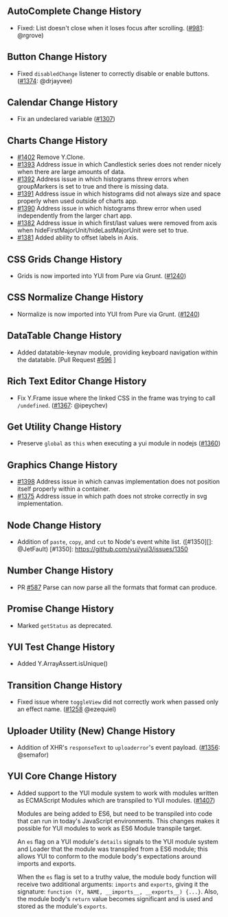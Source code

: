 ## AutoComplete Change History

* Fixed: List doesn't close when it loses focus after scrolling.
  ([#981][]: @rgrove)

[#981]: https://github.com/yui/yui3/issues/981

## Button Change History


* Fixed `disabledChange` listener to correctly disable or enable 
  buttons. ([#1374][]: @drjayvee)

[#1374]: https://github.com/yui/yui3/pull/1374

## Calendar Change History


* Fix an undeclared variable ([#1307][])

[#1307]: https://github.com/yui/yui3/issues/1307

## Charts Change History


* [#1402](https://github.com/yui/yui3/issues/1402) Remove Y.Clone.
* [#1393](https://github.com/yui/yui3/issues/1393) Address issue in which Candlestick series does not render nicely when there are large amounts of data.
* [#1392](https://github.com/yui/yui3/issues/1392) Address issue in which histograms threw errors when groupMarkers is set to true and there is missing data.
* [#1391](https://github.com/yui/yui3/issues/1391) Address issue in which histograms did not always size and space properly when used outside of charts app.
* [#1390](https://github.com/yui/yui3/issues/1390) Address issue in which histograms threw error when used independently from the larger chart app.
* [#1382](https://github.com/yui/yui3/issues/1382) Address issue in which first/last values were removed from axis when hideFirstMajorUnit/hideLastMajorUnit were set to true.
* [#1381](https://github.com/yui/yui3/issues/1381) Added ability to offset labels in Axis.

## CSS Grids Change History


* Grids is now imported into YUI from Pure via Grunt. ([#1240][])


[#1240]: https://github.com/yui/yui3/issues/1240


## CSS Normalize Change History

* Normalize is now imported into YUI from Pure via Grunt. ([#1240][])


[#1240]: https://github.com/yui/yui3/issues/1240


## DataTable Change History

* Added datatable-keynav module, providing keyboard navigation within the
  datatable. [Pull Request [#596](https://github.com/yui/yui3/issues/596) ]



## Rich Text Editor Change History


* Fix Y.Frame issue where the linked CSS in the frame was trying to call
  `/undefined`. ([#1367][]: @ipeychev)

[#1367]: https://github.com/yui/yui3/issues/1367

## Get Utility Change History


* Preserve `global` as `this` when executing a yui module in nodejs ([#1360][])

[#1360]: https://github.com/yui/yui3/pull/1360

## Graphics Change History


* [#1398](https://github.com/yui/yui3/issues/1398) Address issue in which canvas implementation does not position itself properly within a container.
* [#1375](https://github.com/yui/yui3/issues/1375) Address issue in which path does not stroke correctly in svg implementation. 

## Node Change History

* Addition of `paste`, `copy`, and `cut` to Node's event white list. ([#1350][]: @JetFault)
[#1350]: https://github.com/yui/yui3/issues/1350

## Number Change History

* PR [#587](https://github.com/yui/yui3/issues/587) Parse can now parse all the formats that format can produce.

## Promise Change History


* Marked `getStatus` as deprecated.

## YUI Test Change History


* Added Y.ArrayAssert.isUnique()


## Transition Change History

* Fixed issue where `toggleView` did not correctly work when passed only an effect name. ([#1258][] @ezequiel)

[#1258]: https://github.com/yui/yui3/issues/1258


## Uploader Utility (New) Change History

* Addition of XHR's `responseText` to `uploaderror`'s event payload. ([#1356][]: @semafor)

[#1356]: https://github.com/yui/yui3/issues/1356

## YUI Core Change History


* Added support to the YUI module system to work with modules written as
  ECMAScript Modules which are transpiled to YUI modules. ([#1407][])

  Modules are being added to ES6, but need to be transpiled into code that can
  run in today's JavaScript environments. This changes makes it possible for YUI
  modules to work as ES6 Module transpile target.

  An `es` flag on a YUI module's `details` signals to the YUI module system and
  Loader that the module was transpiled from a ES6 module; this allows YUI to
  conform to the module body's expectations around imports and exports.

  When the `es` flag is set to a truthy value, the module body function will
  receive two additional arguments: `imports` and `exports`, giving it the
  signature: `function (Y, NAME, __imports__, __exports__) {...}`. Also, the
  module body's `return` value becomes significant and is used and stored as the
  module's `exports`.


[#1407]: https://github.com/yui/yui3/issues/1407